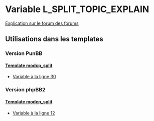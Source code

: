 # Variable L_SPLIT_TOPIC_EXPLAIN
[Explication sur le forum des forums](http://forum.forumactif.com/t294113-listing-des-variables#L_SPLIT_TOPIC_EXPLAIN)
## Utilisations dans les templates
### Version PunBB
#### [Template modcp_split](punbb/modcp_split.md)
* [Variable à la ligne 30](../punbb/modcp_split.tpl#L30)
### Version phpBB2
#### [Template modcp_split](subsilver/modcp_split.md)
* [Variable à la ligne 12](../subsilver/modcp_split.tpl#L12)